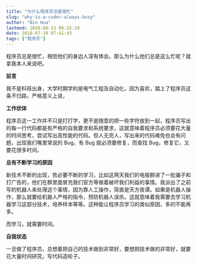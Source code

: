 ```yaml
---
title: "为什么程序员总是很忙"
slug: "why-is-a-coder-always-busy"
author: "Bin Hua"
lastmod: 2020-08-13 09:15:19
date: 2018-07-30 07:41:43
tags: ["程序员"]
---
```


程序员总是很忙，相信他们的身边人深有体会。那么为什么他们总是这么忙呢？就拿我本人来说吧。

**前言**

我不是科班出身，大学时期学的是电气工程及自动化，因为喜欢，踏上了程序员这条不归路，严格意义上说，

**工作状体**

程序员这一工作并不只是打打字，更不是随意的把一些字符放到一起，程序员写出的每一行代码都是有严格的自我要求和系统要求，这就意味着程序员必须要花大量的时间思考，尝试写出高性能的代码。但人无完人，写出来的代码难免也会有问题，出现我们嘴里常说的 Bug，有 Bug 就必须要修复，而查找 Bug，修复它，又要花很多时间。

**总有不断学习的原因**

新技术不断的出现，势必要不断的学习，比如这两天我们的电报群进了一批骗子和打广告的，他们在群里面冒充我们官方等做着破坏我们利益的事情。我派出了之前写的机器人来处理这个事情，因为靠人工操作，简直是天方夜谭。如果是机器人操作，那么就要给机器人严格的指令，预防机器人误杀。这就意味着我需要去学习机器学习这部分技术，培养样本等等。这种能让程序员学习的类似原因，多的不能再多。

而学习，就需要时间。

**自我状态**

一旦做了程序员，总想着把自己的技术做到非常好，要想把技术做的非常好，就要花大量时间研究，写代码造轮子。